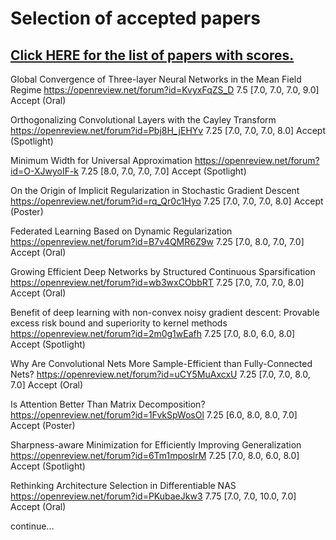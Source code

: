 # Selection of accepted papers

## [Click HERE for the list of papers with scores.](https://docs.google.com/spreadsheets/d/1n58O0lgGI5kI0QQY9f4BDDpNB4oFjb5D51yMr9fHAK4/edit#gid=1546418007)



Global Convergence of Three-layer Neural Networks in the Mean Field Regime https://openreview.net/forum?id=KvyxFqZS_D 7.5 [7.0, 7.0, 7.0, 9.0] Accept (Oral)

Orthogonalizing Convolutional Layers with the Cayley Transform https://openreview.net/forum?id=Pbj8H_jEHYv 7.25 [7.0, 7.0, 7.0, 8.0] Accept (Spotlight)

Minimum Width for Universal Approximation https://openreview.net/forum?id=O-XJwyoIF-k 7.25 [8.0, 7.0, 7.0, 7.0] Accept (Spotlight)

On the Origin of Implicit Regularization in Stochastic Gradient Descent https://openreview.net/forum?id=rq_Qr0c1Hyo 7.25 [7.0, 7.0, 7.0, 8.0] Accept (Poster)

Federated Learning Based on Dynamic Regularization https://openreview.net/forum?id=B7v4QMR6Z9w 7.25 [7.0, 8.0, 7.0, 7.0] Accept (Oral)

Growing Efficient Deep Networks by Structured Continuous Sparsification https://openreview.net/forum?id=wb3wxCObbRT 7.25 [7.0, 7.0, 7.0, 8.0] Accept (Oral)

Benefit of deep learning with non-convex noisy gradient descent: Provable excess risk bound and superiority to kernel methods https://openreview.net/forum?id=2m0g1wEafh 7.25 [7.0, 8.0, 6.0, 8.0] Accept (Spotlight)

Why Are Convolutional Nets More Sample-Efficient than Fully-Connected Nets? https://openreview.net/forum?id=uCY5MuAxcxU 7.25 [7.0, 7.0, 8.0, 7.0] Accept (Oral)

Is Attention Better Than Matrix Decomposition? https://openreview.net/forum?id=1FvkSpWosOl 7.25 [6.0, 8.0, 8.0, 7.0] Accept (Poster)

Sharpness-aware Minimization for Efficiently Improving Generalization https://openreview.net/forum?id=6Tm1mposlrM 7.25 [7.0, 8.0, 6.0, 8.0] Accept (Spotlight)

Rethinking Architecture Selection in Differentiable NAS https://openreview.net/forum?id=PKubaeJkw3 7.75 [7.0, 7.0, 10.0, 7.0] Accept (Oral)

continue...